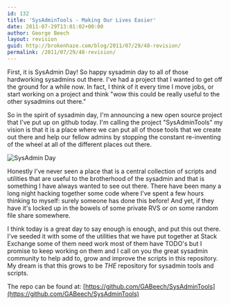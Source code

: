 ```yaml
---
id: 132
title: 'SysAdminTools - Making Our Lives Easier'
date: 2011-07-29T13:01:02+00:00
author: George Beech
layout: revision
guid: http://brokenhaze.com/blog/2011/07/29/48-revision/
permalink: /2011/07/29/48-revision/
---
```

First, it is SysAdmin Day! So happy sysadmin day to all of those hardworking sysadmins out there. I've had a project that I wanted to get off the ground for a while now. In fact, I think of it every time I move jobs, or start working on a project and think "wow this could be really useful to the other sysadmins out there."

So in the spirit of sysadmin day, I'm announcing a new open source project that I've put up on github today. I'm calling the project "SysAdminTools" my vision is that it is a place where we can put all of those tools that we create out there and help our fellow admins by stopping the constant re-inventing of the wheel at all of the different places out there.

![](http://www.sysadminday.com/images/thumbsup-180x150.gif "SysAdmin Day")

Honestly I've never seen a place that is a central collection of scripts and utilities that are useful to the brotherhood of the sysadmin and that is something I have always wanted to see out there. There have been many a long night hacking together some code where I've spent a few hours thinking to myself: surely someone has done this before! And yet, if they have it's locked up in the bowels of some private RVS or on some random file share somewhere.

I think today is a great day to say enough is enough, and put this out there. I've seeded it with some of the utilities that we have put together at Stack Exchange some of them need work most of them have TODO's but I promise to keep working on them and I call on you the great sysadmin community to help add to, grow and improve the scripts in this repository. My dream is that this grows to be _THE_ repository for sysadmin tools and scripts.

The repo can be found at: [https://github.com/GABeech/SysAdminTools](https://github.com/GABeech/SysAdminTools)